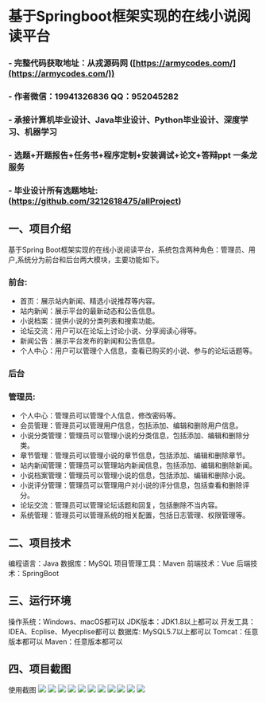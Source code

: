 基于Springboot框架实现的在线小说阅读平台
=
### - 完整代码获取地址：从戎源码网 ([https://armycodes.com/](https://armycodes.com/))
### - 作者微信：19941326836  QQ：952045282 
### - 承接计算机毕业设计、Java毕业设计、Python毕业设计、深度学习、机器学习
### - 选题+开题报告+任务书+程序定制+安装调试+论文+答辩ppt 一条龙服务
### - 毕业设计所有选题地址:(https://github.com/3212618475/allProject)


一、项目介绍
---
基于Spring Boot框架实现的在线小说阅读平台，系统包含两种角色：管理员、用户,系统分为前台和后台两大模块，主要功能如下。
### 前台:
- 首页：展示站内新闻、精选小说推荐等内容。
- 站内新闻：展示平台的最新动态和公告信息。
- 小说档案：提供小说的分类列表和搜索功能。
- 论坛交流：用户可以在论坛上讨论小说、分享阅读心得等。
- 新闻公告：展示平台发布的新闻和公告信息。
- 个人中心：用户可以管理个人信息，查看已购买的小说、参与的论坛话题等。
### 后台
### 管理员:
- 个人中心：管理员可以管理个人信息，修改密码等。
- 会员管理：管理员可以管理用户信息，包括添加、编辑和删除用户信息。
- 小说分类管理：管理员可以管理小说的分类信息，包括添加、编辑和删除分类。
- 章节管理：管理员可以管理小说的章节信息，包括添加、编辑和删除章节。
- 站内新闻管理：管理员可以管理站内新闻信息，包括添加、编辑和删除新闻。
- 小说档案管理：管理员可以管理小说的信息，包括添加、编辑和删除小说。
- 小说评分管理：管理员可以管理用户对小说的评分信息，包括查看和删除评分。
- 论坛交流：管理员可以管理论坛话题和回复，包括删除不当内容。
- 系统管理：管理员可以管理系统的相关配置，包括日志管理、权限管理等。


二、项目技术
---
编程语言：Java
数据库：MySQL
项目管理工具：Maven
前端技术：Vue
后端技术：SpringBoot

三、运行环境
---
操作系统：Windows、macOS都可以
JDK版本：JDK1.8以上都可以
开发工具：IDEA、Ecplise、Myecplise都可以
数据库: MySQL5.7以上都可以
Tomcat：任意版本都可以
Maven：任意版本都可以

四、项目截图
---
使用截图
![](image/1.png)
![](image/2.png)
![](image/3.png)
![](image/4.png)
![](image/5.png)
![](image/6.png)
![](image/7.png)
![](image/8.png)
![](image/9.png)
![](image/10.png)
![](image/11.png)
